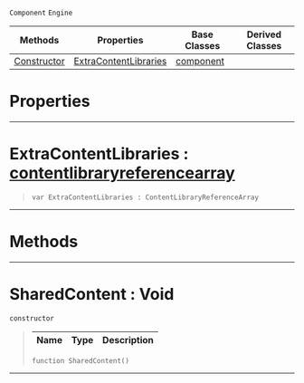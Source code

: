  `Component` `Engine`



|Methods|Properties|Base Classes|Derived Classes|
|---|---|---|---|
|[ Constructor](https://github.com/ArendDanielek/ZeroDocsTest/blob/master/code_reference/class_reference/sharedcontent.markdown#sharedcontent-void)|[ ExtraContentLibraries](https://github.com/ArendDanielek/ZeroDocsTest/blob/master/code_reference/class_reference/sharedcontent.markdown#extracontentlibraries-ze)|[component](https://github.com/ArendDanielek/ZeroDocsTest/blob/master/code_reference/class_reference/component.markdown)| |


 #  Properties


---  
 #  ExtraContentLibraries : [contentlibraryreferencearray](https://github.com/ArendDanielek/ZeroDocsTest/blob/master/code_reference/class_reference/contentlibraryreferencearray.markdown)

> 
> ``` lang=cpp, name=Zilch
> var ExtraContentLibraries : ContentLibraryReferenceArray


---  
 #  Methods


---  
 #  SharedContent : Void

 `constructor`

> 
> |Name|Type|Description|
> |---|---|---|
> ``` lang=cpp, name=Zilch
> function SharedContent()
> ``` 


---  
 
  
  
  
  
  
  
  

 